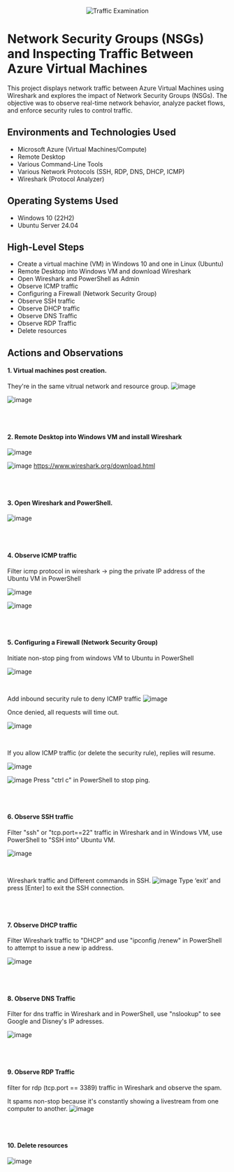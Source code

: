 <p align="center">
<img src="https://i.imgur.com/Ua7udoS.png" alt="Traffic Examination"/>
</p>

<h1>Network Security Groups (NSGs) and Inspecting Traffic Between Azure Virtual Machines</h1>
This project displays network traffic between Azure Virtual Machines using Wireshark and explores the impact of Network Security Groups (NSGs). The objective was to observe real-time network behavior, analyze packet flows, and enforce security rules to control traffic. <br />



<h2>Environments and Technologies Used</h2>

- Microsoft Azure (Virtual Machines/Compute)
- Remote Desktop
- Various Command-Line Tools
- Various Network Protocols (SSH, RDP, DNS, DHCP, ICMP)
- Wireshark (Protocol Analyzer)

<h2>Operating Systems Used </h2>

- Windows 10 (22H2)
- Ubuntu Server 24.04

<h2>High-Level Steps</h2>

- Create a virtual machine (VM) in Windows 10 and one in Linux (Ubuntu)
- Remote Desktop into Windows VM and download Wireshark
- Open Wireshark and PowerShell as Admin
- Observe ICMP traffic
- Configuring a Firewall (Network Security Group)
- Observe SSH traffic
- Observe DHCP traffic
- Observe DNS Traffic
- Observe RDP Traffic
- Delete resources

<h2>Actions and Observations</h2>

<h4>1. Virtual machines post creation.</h4>  

They're in the same vitrual network and resource group.
![image](https://github.com/user-attachments/assets/62aefcc0-132f-4cf4-aeda-0649cc3b3c48)

![image](https://github.com/user-attachments/assets/0a422f05-f364-41c3-baa0-02658e233d3b)

<br>
<br>

<h4>2. Remote Desktop into Windows VM and install Wireshark</h4>

![image](https://github.com/user-attachments/assets/b9793e80-f932-4b02-866b-609a00fa67f1)

![image](https://github.com/user-attachments/assets/9f1ed518-b69b-4079-bb7c-363ca3212bda)
https://www.wireshark.org/download.html

<br>
<br>

<h4>3. Open Wireshark and PowerShell.</h4>

![image](https://github.com/user-attachments/assets/f0e1b859-71b5-431c-bbc2-aae637ee445f)


<br>
<br>

<h4>4. Observe ICMP traffic</h4>

Filter icmp protocol in wireshark -> ping the private IP address of the Ubuntu VM in PowerShell

![image](https://github.com/user-attachments/assets/40b6f5f4-28fe-48cd-b57d-8aab656bfcb6) 

![image](https://github.com/user-attachments/assets/43bbf66c-d79f-4771-8047-e151a0c46443)

<br>
<br>

<h4>5. Configuring a Firewall (Network Security Group)</h4>

Initiate non-stop ping from windows VM to Ubuntu in PowerShell

![image](https://github.com/user-attachments/assets/1498dcd5-d8c6-4167-8ec6-7228c0fe51ef)

<br>

Add inbound security rule to deny ICMP traffic
![image](https://github.com/user-attachments/assets/faa82324-460d-481f-9d50-92e7caa170a5)

Once denied, all requests will time out.

![image](https://github.com/user-attachments/assets/5667e010-0486-45b7-9abf-79ca682332bc) 

<br>

If you allow ICMP traffic (or delete the security rule), replies will resume. 

![image](https://github.com/user-attachments/assets/cb35776f-11d1-42e9-ab7e-de893ec59b3a)

![image](https://github.com/user-attachments/assets/a7d8df4b-3991-40b2-8e54-b769cb4eea36)
Press "ctrl c" in PowerShell to stop ping.

<br>
<br>

<h4>6. Observe SSH traffic</h4>

Filter "ssh" or "tcp.port==22" traffic in Wireshark and in Windows VM, use PowerShell to "SSH into" Ubuntu VM.

![image](https://github.com/user-attachments/assets/a1cf2163-55ee-4ce8-8f37-0dc4708fae1f)

<br>

Wireshark traffic and Different commands in SSH.
![image](https://github.com/user-attachments/assets/a7b1b76f-e845-47d9-a12b-0737a862d325)
Type ‘exit’ and press [Enter] to exit the SSH connection.

<br>
<br>

<h4>7. Observe DHCP traffic</h4>

Filter Wireshark traffic to "DHCP" and use "ipconfig /renew" in PowerShell to attempt to issue a new ip address.

![image](https://github.com/user-attachments/assets/9575fbd2-1265-411f-ae5a-0c5b8c3d00f6)

<br>
<br>

<h4>8. Observe DNS Traffic</h4>

Filter for dns traffic in Wireshark and in PowerShell, use "nslookup" to see Google and Disney's IP adresses.

![image](https://github.com/user-attachments/assets/9abe62d7-a011-4f6e-9a56-91d0fc53cf98)

<br>
<br>

<h4>9. Observe RDP Traffic</h4>

filter for rdp (tcp.port == 3389) traffic in Wireshark and observe the spam.

It spams non-stop because it's constantly showing a livestream from one computer to another. 
![image](https://github.com/user-attachments/assets/f6a56c3f-d9bd-4ac7-af91-a54e41a164e1)

<br>
<br>

<h4>10. Delete resources</h4>

![image](https://github.com/user-attachments/assets/1f3130dc-e269-4852-8ad6-2030c3dcd899)






